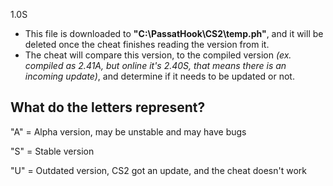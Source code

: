1.0S

- This file is downloaded to **"C:\PassatHook\CS2\temp.ph"**, and it will be deleted once the cheat finishes reading the version from it.
- The cheat will compare this version, to the compiled version *(ex. compiled as 2.41A, but online it's 2.40S, that means there is an incoming update)*, and determine if it needs to be updated or not.

## What do the letters represent?
"A" = Alpha version, may be unstable and may have bugs

"S" = Stable version

"U" = Outdated version, CS2 got an update, and the cheat doesn't work

